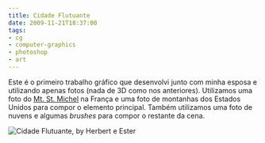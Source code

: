 ```yaml
---
title: Cidade Flutuante
date: 2009-11-21T18:37:00
tags:
- cg
- computer-graphics
- photoshop
- art
---
```


Este é o primeiro trabalho gráfico que desenvolvi junto com minha esposa e utilizando apenas fotos (nada de 3D como 
nos anteriores). Utilizamos uma foto do [Mt. St. Michel](http://en.wikipedia.org/wiki/Mont_Saint-Michel) na França e 
uma foto de montanhas dos Estados Unidos para compor o elemento principal. Também utilizamos uma foto de nuvens e 
algumas _brushes_ para compor o restante da cena.

![Cidade Flutuante, by Herbert e Ester](media/cidade-flutuante-by-herbert-e-ester.jpg)

